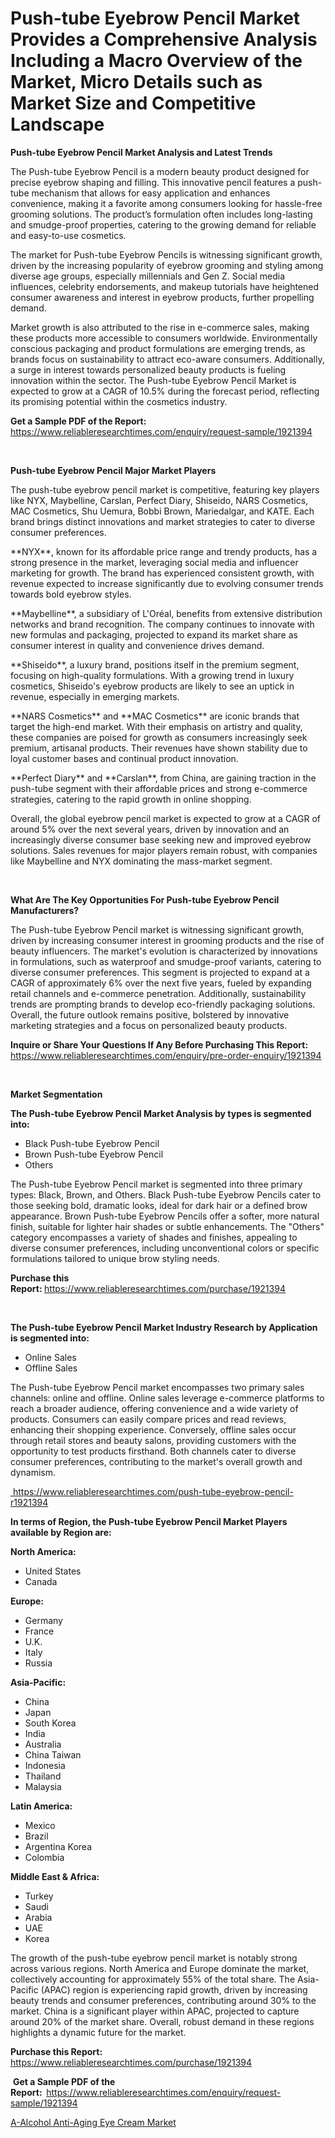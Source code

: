 <p><h1>Push-tube Eyebrow Pencil Market Provides a Comprehensive Analysis Including a Macro Overview of the Market, Micro Details such as Market Size and Competitive Landscape</h1></p><p><strong>Push-tube Eyebrow Pencil Market Analysis and Latest Trends</strong></p>
<p><p>The Push-tube Eyebrow Pencil is a modern beauty product designed for precise eyebrow shaping and filling. This innovative pencil features a push-tube mechanism that allows for easy application and enhances convenience, making it a favorite among consumers looking for hassle-free grooming solutions. The product’s formulation often includes long-lasting and smudge-proof properties, catering to the growing demand for reliable and easy-to-use cosmetics.</p><p>The market for Push-tube Eyebrow Pencils is witnessing significant growth, driven by the increasing popularity of eyebrow grooming and styling among diverse age groups, especially millennials and Gen Z. Social media influences, celebrity endorsements, and makeup tutorials have heightened consumer awareness and interest in eyebrow products, further propelling demand.</p><p>Market growth is also attributed to the rise in e-commerce sales, making these products more accessible to consumers worldwide. Environmentally conscious packaging and product formulations are emerging trends, as brands focus on sustainability to attract eco-aware consumers. Additionally, a surge in interest towards personalized beauty products is fueling innovation within the sector. The Push-tube Eyebrow Pencil Market is expected to grow at a CAGR of 10.5% during the forecast period, reflecting its promising potential within the cosmetics industry.</p></p>
<p><strong>Get a Sample PDF of the Report:&nbsp;</strong> <a href="https://www.reliableresearchtimes.com/enquiry/request-sample/1921394?utm_campaign=2007&utm_medium=2&utm_source=Github&utm_content=ia&utm_term=10022025&utm_id=push-tube-eyebrow-pencil">https://www.reliableresearchtimes.com/enquiry/request-sample/1921394</a></p>
<p>&nbsp;</p>
<p><strong>Push-tube Eyebrow Pencil Major Market Players</strong></p>
<p><p>The push-tube eyebrow pencil market is competitive, featuring key players like NYX, Maybelline, Carslan, Perfect Diary, Shiseido, NARS Cosmetics, MAC Cosmetics, Shu Uemura, Bobbi Brown, Mariedalgar, and KATE. Each brand brings distinct innovations and market strategies to cater to diverse consumer preferences.</p><p>**NYX**, known for its affordable price range and trendy products, has a strong presence in the market, leveraging social media and influencer marketing for growth. The brand has experienced consistent growth, with revenue expected to increase significantly due to evolving consumer trends towards bold eyebrow styles.</p><p>**Maybelline**, a subsidiary of L'Oréal, benefits from extensive distribution networks and brand recognition. The company continues to innovate with new formulas and packaging, projected to expand its market share as consumer interest in quality and convenience drives demand.</p><p>**Shiseido**, a luxury brand, positions itself in the premium segment, focusing on high-quality formulations. With a growing trend in luxury cosmetics, Shiseido's eyebrow products are likely to see an uptick in revenue, especially in emerging markets.</p><p>**NARS Cosmetics** and **MAC Cosmetics** are iconic brands that target the high-end market. With their emphasis on artistry and quality, these companies are poised for growth as consumers increasingly seek premium, artisanal products. Their revenues have shown stability due to loyal customer bases and continual product innovation.</p><p>**Perfect Diary** and **Carslan**, from China, are gaining traction in the push-tube segment with their affordable prices and strong e-commerce strategies, catering to the rapid growth in online shopping.</p><p>Overall, the global eyebrow pencil market is expected to grow at a CAGR of around 5% over the next several years, driven by innovation and an increasingly diverse consumer base seeking new and improved eyebrow solutions. Sales revenues for major players remain robust, with companies like Maybelline and NYX dominating the mass-market segment.</p></p>
<p>&nbsp;</p>
<p><strong>What Are The Key Opportunities For Push-tube Eyebrow Pencil Manufacturers?</strong></p>
<p><p>The Push-tube Eyebrow Pencil market is witnessing significant growth, driven by increasing consumer interest in grooming products and the rise of beauty influencers. The market's evolution is characterized by innovations in formulations, such as waterproof and smudge-proof variants, catering to diverse consumer preferences. This segment is projected to expand at a CAGR of approximately 6% over the next five years, fueled by expanding retail channels and e-commerce penetration. Additionally, sustainability trends are prompting brands to develop eco-friendly packaging solutions. Overall, the future outlook remains positive, bolstered by innovative marketing strategies and a focus on personalized beauty products.</p></p>
<p><strong>Inquire or Share Your Questions If Any Before Purchasing This Report:</strong> <a href="https://www.reliableresearchtimes.com/enquiry/pre-order-enquiry/1921394?utm_campaign=2007&utm_medium=2&utm_source=Github&utm_content=ia&utm_term=10022025&utm_id=push-tube-eyebrow-pencil">https://www.reliableresearchtimes.com/enquiry/pre-order-enquiry/1921394</a></p>
<p>&nbsp;</p>
<p><strong>Market Segmentation</strong></p>
<p><strong>The Push-tube Eyebrow Pencil Market Analysis by types is segmented into:</strong></p>
<p><ul><li>Black Push-tube Eyebrow Pencil</li><li>Brown Push-tube Eyebrow Pencil</li><li>Others</li></ul></p>
<p><p>The Push-tube Eyebrow Pencil market is segmented into three primary types: Black, Brown, and Others. Black Push-tube Eyebrow Pencils cater to those seeking bold, dramatic looks, ideal for dark hair or a defined brow appearance. Brown Push-tube Eyebrow Pencils offer a softer, more natural finish, suitable for lighter hair shades or subtle enhancements. The "Others" category encompasses a variety of shades and finishes, appealing to diverse consumer preferences, including unconventional colors or specific formulations tailored to unique brow styling needs.</p></p>
<p><strong>Purchase this Report:&nbsp;</strong><a href="https://www.reliableresearchtimes.com/purchase/1921394?utm_campaign=2007&utm_medium=2&utm_source=Github&utm_content=ia&utm_term=10022025&utm_id=push-tube-eyebrow-pencil">https://www.reliableresearchtimes.com/purchase/1921394</a></p>
<p>&nbsp;</p>
<p><strong>The Push-tube Eyebrow Pencil Market Industry Research by Application is segmented into:</strong></p>
<p><ul><li>Online Sales</li><li>Offline Sales</li></ul></p>
<p><p>The Push-tube Eyebrow Pencil market encompasses two primary sales channels: online and offline. Online sales leverage e-commerce platforms to reach a broader audience, offering convenience and a wide variety of products. Consumers can easily compare prices and read reviews, enhancing their shopping experience. Conversely, offline sales occur through retail stores and beauty salons, providing customers with the opportunity to test products firsthand. Both channels cater to diverse consumer preferences, contributing to the market's overall growth and dynamism.</p></p>
<p><a href="https://www.reliableresearchtimes.com/push-tube-eyebrow-pencil-r1921394?utm_campaign=2007&utm_medium=2&utm_source=Github&utm_content=ia&utm_term=10022025&utm_id=push-tube-eyebrow-pencil">&nbsp;https://www.reliableresearchtimes.com/push-tube-eyebrow-pencil-r1921394</a></p>
<p><strong>In terms of Region, the Push-tube Eyebrow Pencil Market Players available by Region are:</strong></p>
<p>
    <p> <strong> North America: </strong>
        <ul>
            <li>United States</li>
            <li>Canada</li>
        </ul>
        </p> 
    <p> <strong> Europe: </strong>
        <ul>
            <li>Germany</li>
            <li>France</li>
            <li>U.K.</li>
            <li>Italy</li>
            <li>Russia</li>
        </ul>
        </p> 
    <p> <strong> Asia-Pacific: </strong>
        <ul>
            <li>China</li>
            <li>Japan</li>
            <li>South Korea</li>
            <li>India</li>
            <li>Australia</li>
            <li>China Taiwan</li>
            <li>Indonesia</li>
            <li>Thailand</li>
            <li>Malaysia</li>
        </ul>
        </p> 
    <p> <strong> Latin America: </strong>
        <ul>
            <li>Mexico</li>
            <li>Brazil</li>
            <li>Argentina Korea</li>
            <li>Colombia</li>
        </ul>
        </p> 
    <p> <strong> Middle East & Africa: </strong>
        <ul>
            <li>Turkey</li>
            <li>Saudi</li>
            <li>Arabia</li>
            <li>UAE</li>
            <li>Korea</li>
        </ul>
    </p>
    </p>
<p><p>The growth of the push-tube eyebrow pencil market is notably strong across various regions. North America and Europe dominate the market, collectively accounting for approximately 55% of the total share. The Asia-Pacific (APAC) region is experiencing rapid growth, driven by increasing beauty trends and consumer preferences, contributing around 30% to the market. China is a significant player within APAC, projected to capture around 20% of the market share. Overall, robust demand in these regions highlights a dynamic future for the market.</p></p>
<p><strong>Purchase this Report: </strong><a href="https://www.reliableresearchtimes.com/purchase/1921394?utm_campaign=2007&utm_medium=2&utm_source=Github&utm_content=ia&utm_term=10022025&utm_id=push-tube-eyebrow-pencil">https://www.reliableresearchtimes.com/purchase/1921394</a></p>
<p>&nbsp;<strong>Get a Sample PDF of the Report:&nbsp;&nbsp;</strong><a href="https://www.reliableresearchtimes.com/enquiry/request-sample/1921394?utm_campaign=2007&utm_medium=2&utm_source=Github&utm_content=ia&utm_term=10022025&utm_id=push-tube-eyebrow-pencil">https://www.reliableresearchtimes.com/enquiry/request-sample/1921394</a></p>
<p><strong></strong></p>
<p><p><a href="https://github.com/angelajermaine/Market-Research-Report-List-6/blob/main/a-alcohol-anti-aging-eye-cream-market.md?utm_campaign=2007&utm_medium=2&utm_source=Github&utm_content=ia&utm_term=10022025&utm_id=push-tube-eyebrow-pencil">A-Alcohol Anti-Aging Eye Cream Market</a></p></p>
